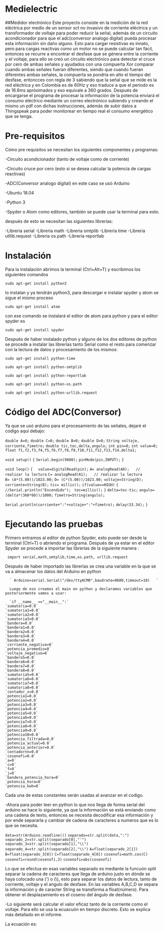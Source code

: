 # Medielectric

##Medidor electrónico
Este proyecto consiste en la medición de la red eléctrica por medio de un sensor sct no invasivo de corriente eléctrica y 
un transformador de voltaje para poder reducir la señal, además de un circuito acondicionador para que el adc(conversor 
analogo digital) pueda procesar esta información sin daño alguno. Esto para cargar resistivas es innato, pero para cargas
reactivas como un motor no se puede calcular tan fácil, entonces se recurre a encontrar el desfase que se génera entre la
corriente y el voltaje, para ello se creó un circuito electrónico para detectar el cruce por cero de ambas señales y ayudados con
una compuerta Xor comparar cuando ambas señales fueran diferentes, siendo que cuando fueran diferentes ambas señales, la compuerta
se pondría en alto el tiempo del desfase, entoncces con regla de 3 sabiendo que la señal que se mide es la red eléctrica y en
Colombia es de 60Hz y eso traduce a que el periodo es de 16.6ms apróximados y eso equivale a 360 grados. Después de encargarse el
programa de procesar la información de la potencia enviará el consumo eléctrico mediante un correo electrónico subiendo y creando el
mismo un pdf con dichas instrucciones, además de subir datos a Thingspeak para poder monitorear en tiempo real el consumo energético
que se tenga.

# Pre-requisitos
Cómo pre requisitos se necesitan los siguientes componentes y programas:

-Circuito acondicionador (tanto de voltaje como de corriente)

-Circuito cruce por cero (esto si se desea calcular la potencia de cargas reactivas)

-ADC(Conversor analogo digital) en este caso se usó Arduino

-Ubuntu 18.04

-Python 3

-Spyder o Atom como editores, también se puede usar la terminal para esto.

después de esto se necesitan las siguientes librerías: 

-Libreria serial
-Libreria math
-Libreria smtplib
-Libreria time
-Libreria utllib.request
-Libreria os.path
-Libreria reportlab

# Instalación

Para la instalación abrimos la terminal (Ctrl+Alt+T) y escribimos los siguientes comandos

  `sudo apt-get install python3`

lo instalan y ya tendrán python3, para descargar e instalar spyder y atom se sigue el mismo proceso

   `sudo apt-get install atom`
   
con ese comando se instalará el editor de atom para python y para el editor spyder es

`sudo apt-get install spyder`

Después de haber instalado python y alguno de los dos editores de python se procede a instalar las librerías tanto Serial como el resto
para comenzar con la lectura de datos y procesamiento de los mismos:

  `sudo apt-get install python-time`
  
  `sudo apt-get install python-smtplib`
  
  `sudo apt-get install python-reportlab`
  
  `sudo apt-get install python-os.path`
  
  `sudo apt-get install python-urllib.request`
  
   # Código del ADC(Conversor) 
   Ya que se usó arduino para el procesamiento de las señales, dejaré el codigo aquí debajo:
   
  `double A=0;`
  `double C=0;`
  `double B=0;`
  `double D=0;`
  `String voltaje, corriente,fimetro;`
  `double tic,toc,delta,angulo;`
  `int pin=8;`
  `int value=0;`
  `float f1,f2,f3,f4,f5,f6,f7,f8,f9,f10,f11,f12,f13,f14,delta1;`

  `void setup()`
  `{`
   `Serial.begin(9600);`
   `pinMode(pin,INPUT);`
  `}`
 
  `void loop()` 
  `{  `
   `value=digitalRead(pin);`
   `A= analogRead(A0);   // realizar la lectura`
   `C= analogRead(A1);   // realizar la lectura`                      
   `B= (A*(5.00))/1023.00;`
   `D= (C*(5.00))/1023.00;`
   `voltaje=String(D);`
   `corriente=String(B);`
   `tic= millis();`
   `if(value==HIGH)`
   `{ //Serial.println("Encendido");`
    ` toc=millis();`
     `}`
   `delta=toc-tic;`
   `angulo=(delta*(360*60))/1000;`
   `fimetro=String(angulo);`

   `Serial.println(corriente+":"+voltaje+":"+fimetro);`
   `delay(33.34);`
  `}`
  
   # Ejecutando las pruebas 
   Primero entramos al editor de python Spyder, esto puede ser desde la terminal (Ctrl+T) o abriendo el programa.
   Después de ya estar en el editor Spyder se procede a importar las librerías de la siguiente manera :
   
   ` import serial,math,smtplib,time,os.path, urllib.request`
   
   Después de haber importado las librerías se crea una variable en la que se va a almacenar los datos del Arduino en python
   
      ` Arduino=serial.Serial("/dev/ttyACM0",baudrate=9600,timeout=10)   `
      
      Luego de eso creamos el main en python y declaramos variables que posteriormente vamos a usar:  
      
      `if __name__ =="__main__":`
	`sumatoria=0.0`
	`sumatoria1=0.0`
	`sumatoria2=0.0`
	`sumatoria3=0.0`
	`bandera=0.0`
	`bandera1=0.0`
	`bandera2=0.0`
	`bandera3=0.0`
	`bandera4=0.0`
	`corriente_negativa=0`
	`potencia_promedio=0`
	`voltaje_negativo=0`
	`bandera5=0.0`
	`bandera6=0.0`
	`bandera7=0.0`
	`bandera8=0.0`
	`sumatoria5=0.0`
	`sumatoria6=0.0`
	`sumatoria7=0.0`
	`sumatoria8=0.0`
	`contador_x=0.0`
	`potencia1=0.0`
	`potencia2=0.0`
	`potencia3=0.0`
	`potencia4=0.0`
	`potencia5=0.0`
	`potencia6=0.0`
	`potencia7=0.0`
	`potencia8=0.0`
	`potencia9=0.0`
	`potencia10=0.0`
	`potencia_filtrada=0.0`
	`potencia_actual=0.0`
	`potencia_anterior=0.0`
	`contadornn=0.0`
	`cosenofi=0.0`
	`a=0`
	`c=0`
	`f=0`
	`j=0`
	`bandera_potencia_hora=0`
	`potencia_hora=0`
	`potencia_kwh=0`
 
 Cada una de estas constantes serán usadas al avanzar en el codigo.
 
 -Ahora para poder leer en python lo que nos llega de forma serial del arduino se hace lo siguiente, ya que la 
 información se está enviando como una cadena de texto, entonces se necesita decodificar esa información y por
 ende separarla y cambiar de cadena de caracteres a numeros que es lo que se necesita.
 
 `data=str(Arduino.readline())`
 `separado=str.split(data,":")`
 `separado_2=str.split(separado[0],"'")`
 `separado_3=str.split(separado[1],"\\")`
 `separado_4=str.split(separado[2],"\\")`
 `A=float(separado_2[1])`
 `B=float(separado_3[0])`
 `C=float(separado_4[0])`
 `cosenofi=math.cos(C)`
 `cosenofi=round(cosenofi,3)`
 `cosenofi=abs(cosenofi)`
 
 Lo que se efectua en esas variables separado es mediante la funcuón split separar la cadena de caracteres que llega 
 de arduino justo en dónde se haya colocado una (') o (\\), esto para separar los datos de lectura, tanto de corriente,
 voltaje y el angulo de desfase.
 En las variables A,B,C,D se separa la información y de caracter String se transforma a float(número). Para obtener 
 el desplazamiento es el coseno del ángulo de desfase.
 
 -Lo siguiente será calcular el valor eficaz tanto de la corriente como el voltaje. Para ello se usa la ecuacuón 
 en tiempo discreto. Esto se explica más detallado en el informe.
 
 La ecuación es: 
 

 
   
      
   
